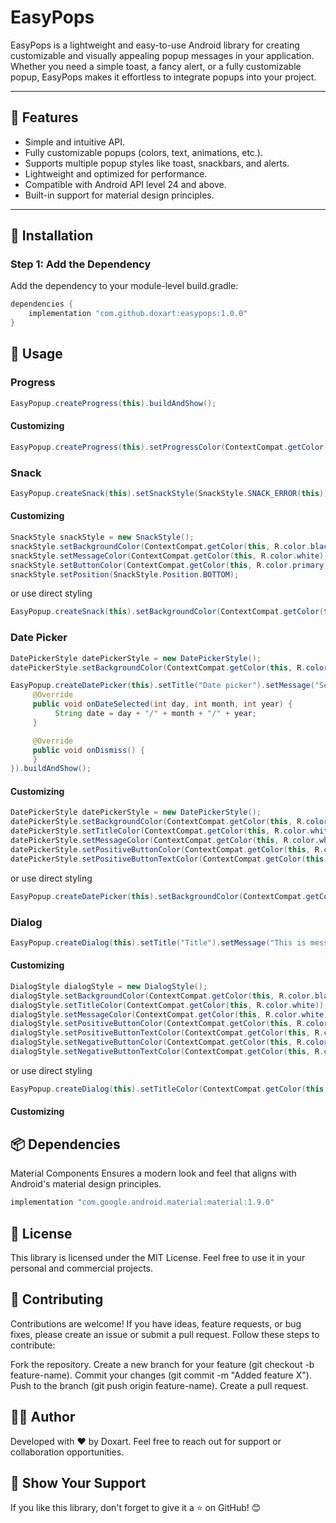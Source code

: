 # EasyPops

EasyPops is a lightweight and easy-to-use Android library for creating customizable and visually appealing popup messages in your application. Whether you need a simple toast, a fancy alert, or a fully customizable popup, EasyPops makes it effortless to integrate popups into your project.

---

## 🎉 Features

- Simple and intuitive API.
- Fully customizable popups (colors, text, animations, etc.).
- Supports multiple popup styles like toast, snackbars, and alerts.
- Lightweight and optimized for performance.
- Compatible with Android API level 24 and above.
- Built-in support for material design principles.

---

## 🚀 Installation

### Step 1: Add the Dependency

Add the dependency to your module-level build.gradle:

```groovy
dependencies {
    implementation "com.github.doxart:easypops:1.0.0"
}
```

## 📖 Usage

### Progress

```java
EasyPopup.createProgress(this).buildAndShow();
```

#### Customizing

```java
EasyPopup.createProgress(this).setProgressColor(ContextCompat.getColor(this, R.color.primary)).setAutoCancel(10000).buildAndShow();
```

### Snack

```java
EasyPopup.createSnack(this).setSnackStyle(SnackStyle.SNACK_ERROR(this)).setMessage("This is error snack.").buildAndShow();
```

#### Customizing

```java
SnackStyle snackStyle = new SnackStyle();
snackStyle.setBackgroundColor(ContextCompat.getColor(this, R.color.black));
snackStyle.setMessageColor(ContextCompat.getColor(this, R.color.white));
snackStyle.setButtonColor(ContextCompat.getColor(this, R.color.primary));
snackStyle.setPosition(SnackStyle.Position.BOTTOM);
```

or use direct styling

```java
EasyPopup.createSnack(this).setBackgroundColor(ContextCompat.getColor(this, R.color.primary)).buildAndShow();
```

### Date Picker

```java
DatePickerStyle datePickerStyle = new DatePickerStyle();
datePickerStyle.setBackgroundColor(ContextCompat.getColor(this, R.color.black));

EasyPopup.createDatePicker(this).setTitle("Date picker").setMessage("Select your date").setDatePickerStyle(datePickerStyle).setOnDateSelectListener(new OnDateSelectListener() {
     @Override
     public void onDateSelected(int day, int month, int year) {
          String date = day + "/" + month + "/" + year;
     }

     @Override
     public void onDismiss() {
     }
}).buildAndShow();
```

#### Customizing

```java
DatePickerStyle datePickerStyle = new DatePickerStyle();
datePickerStyle.setBackgroundColor(ContextCompat.getColor(this, R.color.black));
datePickerStyle.setTitleColor(ContextCompat.getColor(this, R.color.white));
datePickerStyle.setMessageColor(ContextCompat.getColor(this, R.color.white));
datePickerStyle.setPositiveButtonColor(ContextCompat.getColor(this, R.color.primary));
datePickerStyle.setPositiveButtonTextColor(ContextCompat.getColor(this, R.color.white));
```

or use direct styling

```java
EasyPopup.createDatePicker(this).setBackgroundColor(ContextCompat.getColor(this, R.color.white)).buildAndShow();
```

### Dialog

```java
EasyPopup.createDialog(this).setTitle("Title").setMessage("This is message").setDialogStyle(DialogStyle.DIALOG_NORMAL()).buildAndShow();
```

#### Customizing

```java
DialogStyle dialogStyle = new DialogStyle();
dialogStyle.setBackgroundColor(ContextCompat.getColor(this, R.color.black));
dialogStyle.setTitleColor(ContextCompat.getColor(this, R.color.white));
dialogStyle.setMessageColor(ContextCompat.getColor(this, R.color.white));
dialogStyle.setPositiveButtonColor(ContextCompat.getColor(this, R.color.primary));
dialogStyle.setPositiveButtonTextColor(ContextCompat.getColor(this, R.color.white));
dialogStyle.setNegativeButtonColor(ContextCompat.getColor(this, R.color.primary));
dialogStyle.setNegativeButtonTextColor(ContextCompat.getColor(this, R.color.white));
```

or use direct styling

```java
EasyPopup.createDialog(this).setTitleColor(ContextCompat.getColor(this, R.color.primary)).buildAndShow();
```

#### Customizing

## 📦 Dependencies
Material Components
Ensures a modern look and feel that aligns with Android's material design principles.

```groovy
implementation "com.google.android.material:material:1.9.0"
```

## 📝 License
This library is licensed under the MIT License.
Feel free to use it in your personal and commercial projects.

## 🤝 Contributing
Contributions are welcome! If you have ideas, feature requests, or bug fixes, please create an issue or submit a pull request. Follow these steps to contribute:

Fork the repository.
Create a new branch for your feature (git checkout -b feature-name).
Commit your changes (git commit -m "Added feature X").
Push to the branch (git push origin feature-name).
Create a pull request.

## 🧑‍💻 Author
Developed with ❤️ by Doxart.
Feel free to reach out for support or collaboration opportunities.

## 🌟 Show Your Support
If you like this library, don't forget to give it a ⭐ on GitHub! 😊

